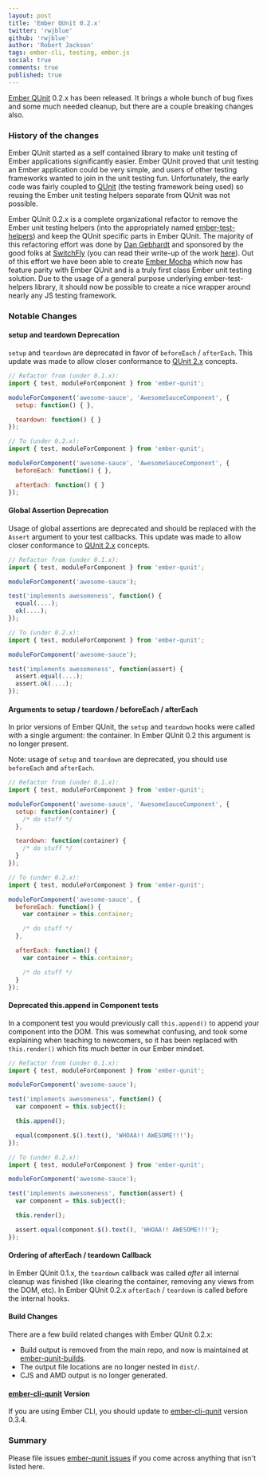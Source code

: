 ```yaml
---
layout: post
title: 'Ember QUnit 0.2.x'
twitter: 'rwjblue'
github: 'rwjblue'
author: 'Robert Jackson'
tags: ember-cli, testing, ember.js
social: true
comments: true
published: true
---
```


[Ember QUnit](https://github.com/rwjblue/ember-qunit) 0.2.x has been released. It brings a whole bunch of bug fixes and some much needed cleanup, but there are a couple breaking changes also.

### History of the changes

Ember QUnit started as a self contained library to make unit testing of Ember applications significantly easier. Ember QUnit proved that unit testing an Ember application could be very simple, and users of other testing frameworks wanted to join in the unit testing fun.  Unfortunately, the early code was fairly coupled to [QUnit](http://qunitjs.com) (the testing framework being used) so reusing the Ember unit testing helpers separate from QUnit was not possible.

Ember QUnit 0.2.x is a complete organizational refactor to remove the Ember unit testing helpers (into the appropriately named [ember-test-helpers](https://github.com/switchfly/ember-test-helpers)) and keep the QUnit specific parts in Ember QUnit. The majority of this refactoring effort was done by [Dan Gebhardt](https://twitter.com/dgeb) and sponsored by the good folks at [SwitchFly](http://www.switchfly.com) (you can read their write-up of the work [here](http://blog.switchfly.com/2014/11/Refactoring-Ember-Testing-for-Mocha)). Out of this effort we have been able to create [Ember Mocha](https://github.com/switchfly/ember-mocha) which now has feature parity with Ember QUnit and is a truly first class Ember unit testing solution. Due to the usage of a general purpose underlying ember-test-helpers library, it should now be possible to create a nice wrapper around nearly any JS testing framework.

### Notable Changes

#### setup and teardown Deprecation

`setup` and `teardown` are deprecated in favor of `beforeEach` / `afterEach`. This update was made to allow closer conformance to [QUnit 2.x](http://qunitjs.com/upgrade-guide-2.x/) concepts.

```javascript
// Refactor from (under 0.1.x):
import { test, moduleForComponent } from 'ember-qunit';

moduleForComponent('awesome-sauce', 'AwesomeSauceComponent', {
  setup: function() { },

  teardown: function() { }
});

// To (under 0.2.x):
import { test, moduleForComponent } from 'ember-qunit';

moduleForComponent('awesome-sauce', 'AwesomeSauceComponent', {
  beforeEach: function() { },

  afterEach: function() { }
});
```

#### Global Assertion Deprecation

Usage of global assertions are deprecated and should be replaced with the `Assert` argument to your test callbacks. This update was made to allow closer conformance to [QUnit 2.x](http://qunitjs.com/upgrade-guide-2.x/) concepts.


```javascript
// Refactor from (under 0.1.x):
import { test, moduleForComponent } from 'ember-qunit';

moduleForComponent('awesome-sauce');

test('implements awesomeness', function() {
  equal(....);
  ok(....);
});

// To (under 0.2.x):
import { test, moduleForComponent } from 'ember-qunit';

moduleForComponent('awesome-sauce');

test('implements awesomeness', function(assert) {
  assert.equal(....);
  assert.ok(....);
});
```

#### Arguments to setup / teardown / beforeEach / afterEach

In prior versions of Ember QUnit, the `setup` and `teardown` hooks were called with a single argument: the container. In Ember QUnit 0.2 this argument is no longer present.

Note: usage of `setup` and `teardown` are deprecated, you should use `beforeEach` and `afterEach`.


```javascript
// Refactor from (under 0.1.x):
import { test, moduleForComponent } from 'ember-qunit';

moduleForComponent('awesome-sauce', 'AwesomeSauceComponent', {
  setup: function(container) {
    /* do stuff */
  },

  teardown: function(container) {
    /* do stuff */
  }
});

// To (under 0.2.x):
import { test, moduleForComponent } from 'ember-qunit';

moduleForComponent('awesome-sauce', {
  beforeEach: function() {
    var container = this.container;

    /* do stuff */
  },

  afterEach: function() {
    var container = this.container;

    /* do stuff */
  }
});
```

#### Deprecated this.append in Component tests

In a component test you would previously call `this.append()` to append your component into the DOM.  This was somewhat confusing, and took some explaining when teaching to newcomers, so it has been replaced with `this.render()` which fits much better in our Ember mindset.


```javascript
// Refactor from (under 0.1.x):
import { test, moduleForComponent } from 'ember-qunit';

moduleForComponent('awesome-sauce');

test('implements awesomeness', function() {
  var component = this.subject();

  this.append();

  equal(component.$().text(), 'WHOAA!! AWESOME!!!');
});

// To (under 0.2.x):
import { test, moduleForComponent } from 'ember-qunit';

moduleForComponent('awesome-sauce');

test('implements awesomeness', function(assert) {
  var component = this.subject();

  this.render();

  assert.equal(component.$().text(), 'WHOAA!! AWESOME!!!');
});
```

#### Ordering of afterEach / teardown Callback

In Ember QUnit 0.1.x, the `teardown` callback was called *after* all internal cleanup was finished (like clearing the container, removing any views from the DOM, etc).  In Ember QUnit 0.2.x `afterEach` / `teardown` is called before the internal hooks.

#### Build Changes

There are a few build related changes with Ember QUnit 0.2.x:

* Build output is removed from the main repo, and now is maintained at [ember-qunit-builds](https://github.com/rwjblue/ember-qunit-builds).
* The output file locations are no longer nested in `dist/`.
* CJS and AMD output is no longer generated.

#### [ember-cli-qunit](https://github.com/ember-cli/ember-cli-qunit) Version

If you are using Ember CLI, you should update to [ember-cli-qunit](https://github.com/ember-cli/ember-cli-qunit) version 0.3.4.

### Summary

Please file issues [ember-qunit issues](https://github.com/rwjblue/ember-qunit/issues) if you come across anything that isn't listed here.
